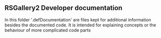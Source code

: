 
## RSGallery2 Developer documentation

In this folder '.defDocumentation' are files kept for 
additional information besides the documented code. 
It is intended for explaining concepts or 
the behaviour of more complicated code parts